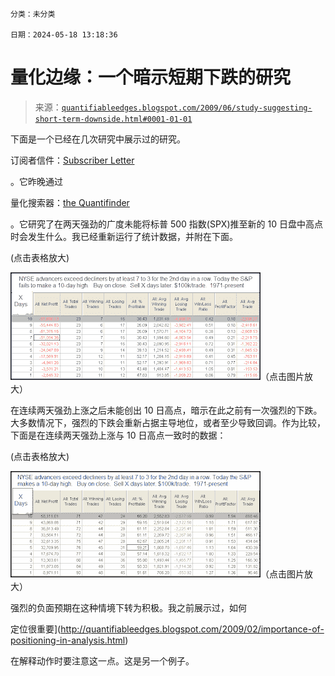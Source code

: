 ```

分类：未分类

日期：2024-05-18 13:18:36

```

# 量化边缘：一个暗示短期下跌的研究

> 来源：[`quantifiableedges.blogspot.com/2009/06/study-suggesting-short-term-downside.html#0001-01-01`](http://quantifiableedges.blogspot.com/2009/06/study-suggesting-short-term-downside.html#0001-01-01)

下面是一个已经在几次研究中展示过的研究。

订阅者信件：[Subscriber Letter](http://www.quantifiableedges.com/gold.html)

。它昨晚通过

量化搜索器：[the Quantifinder](http://www.quantifiableedges.com/quantifinderinfo.html)

。它研究了在两天强劲的广度未能将标普 500 指数(SPX)推至新的 10 日盘中高点时会发生什么。我已经重新运行了统计数据，并附在下面。

(点击表格放大)

![图片](img/6a8609efe4dfb3b75840bdaa25a4db58.png)（点击图片放大）

在连续两天强劲上涨之后未能创出 10 日高点，暗示在此之前有一次强烈的下跌。大多数情况下，强烈的下跌会重新占据主导地位，或者至少导致回调。作为比较，下面是在连续两天强劲上涨与 10 日高点一致时的数据：

(点击表格放大)

![图片](img/7b3ac0857a8a21a5fd8912a079b44482.png)（点击图片放大）

强烈的负面预期在这种情境下转为积极。我之前展示过，如何

定位很重要](http://quantifiableedges.blogspot.com/2009/02/importance-of-positioning-in-analysis.html)

在解释动作时要注意这一点。这是另一个例子。
